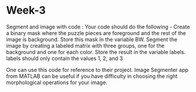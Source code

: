 # Week-3
Segment and image with code : Your code should do the following - Create a binary mask where the puzzle pieces are foreground and the rest of the image is background. Store this mask in the variable BW. Segment the image by creating a labeled matrix with three groups, one for the background and one for each color. Store the result in the variable labels. labels should only contain the values 1, 2, and 3

One can use this code for reference to their project. Image Segmenter app from MATLAB can be useful if you have difficulty in choosing the right morphological operations for your image.
